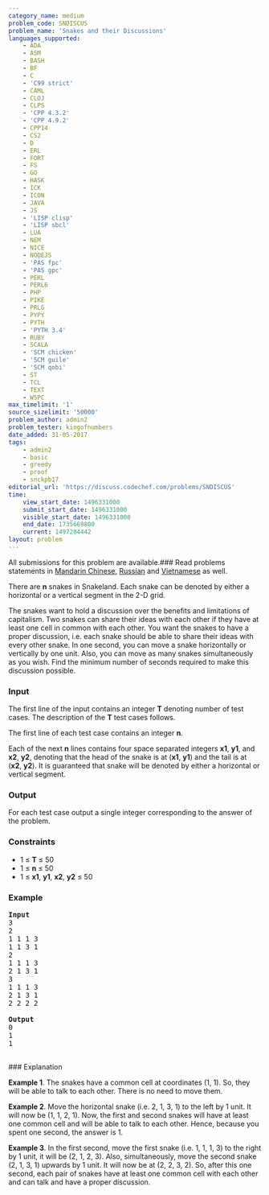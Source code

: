 ```yaml
---
category_name: medium
problem_code: SNDISCUS
problem_name: 'Snakes and their Discussions'
languages_supported:
    - ADA
    - ASM
    - BASH
    - BF
    - C
    - 'C99 strict'
    - CAML
    - CLOJ
    - CLPS
    - 'CPP 4.3.2'
    - 'CPP 4.9.2'
    - CPP14
    - CS2
    - D
    - ERL
    - FORT
    - FS
    - GO
    - HASK
    - ICK
    - ICON
    - JAVA
    - JS
    - 'LISP clisp'
    - 'LISP sbcl'
    - LUA
    - NEM
    - NICE
    - NODEJS
    - 'PAS fpc'
    - 'PAS gpc'
    - PERL
    - PERL6
    - PHP
    - PIKE
    - PRLG
    - PYPY
    - PYTH
    - 'PYTH 3.4'
    - RUBY
    - SCALA
    - 'SCM chicken'
    - 'SCM guile'
    - 'SCM qobi'
    - ST
    - TCL
    - TEXT
    - WSPC
max_timelimit: '1'
source_sizelimit: '50000'
problem_author: admin2
problem_tester: kingofnumbers
date_added: 31-05-2017
tags:
    - admin2
    - basic
    - greedy
    - proof
    - snckpb17
editorial_url: 'https://discuss.codechef.com/problems/SNDISCUS'
time:
    view_start_date: 1496331000
    submit_start_date: 1496331000
    visible_start_date: 1496331000
    end_date: 1735669800
    current: 1497284442
layout: problem
---
```

All submissions for this problem are available.### Read problems statements in [Mandarin Chinese](http://www.codechef.com/download/translated/SNCKPB17/mandarin/SNDISCUS.pdf), [Russian](http://www.codechef.com/download/translated/SNCKPB17/russian/SNDISCUS.pdf) and [Vietnamese](http://www.codechef.com/download/translated/SNCKPB17/vietnamese/SNDISCUS.pdf) as well.

There are **n** snakes in Snakeland. Each snake can be denoted by either a horizontal or a vertical segment in the 2-D grid.

The snakes want to hold a discussion over the benefits and limitations of capitalism. Two snakes can share their ideas with each other if they have at least one cell in common with each other. You want the snakes to have a proper discussion, i.e. each snake should be able to share their ideas with every other snake. In one second, you can move a snake horizontally or vertically by one unit. Also, you can move as many snakes simultaneously as you wish. Find the minimum number of seconds required to make this discussion possible.

### Input

The first line of the input contains an integer **T** denoting number of test cases. The description of the **T** test cases follows.

The first line of each test case contains an integer **n**.

Each of the next **n** lines contains four space separated integers **x1**, **y1**, and **x2**, **y2**, denoting that the head of the snake is at (**x1**, **y1**) and the tail is at (**x2**, **y2**). It is guaranteed that snake will be denoted by either a horizontal or vertical segment.

### Output

For each test case output a single integer corresponding to the answer of the problem.

### Constraints

- 1 ≤ **T** ≤ 50
- 1 ≤ **n** ≤ 50
- 1 ≤ **x1**, **y1**, **x2**, **y2** ≤ 50

### Example

<pre>
<b>Input</b>
3
2
1 1 1 3
1 1 3 1
2
1 1 1 3
2 1 3 1
3
1 1 1 3
2 1 3 1
2 2 2 2

<b>Output</b>
0
1
1

</pre>### Explanation
**Example 1**. The snakes have a common cell at coordinates (1, 1). So, they will be able to talk to each other. There is no need to move them.

**Example 2**. Move the horizontal snake (i.e. 2, 1, 3, 1) to the left by 1 unit. It will now be (1, 1, 2, 1). Now, the first and second snakes will have at least one common cell and will be able to talk to each other. Hence, because you spent one second, the answer is 1.

**Example 3**. In the first second, move the first snake (i.e. 1, 1, 1, 3) to the right by 1 unit, it will be (2, 1, 2, 3). Also, simultaneously, move the second snake (2, 1, 3, 1) upwards by 1 unit. It will now be at (2, 2, 3, 2). So, after this one second, each pair of snakes have at least one common cell with each other and can talk and have a proper discussion.
